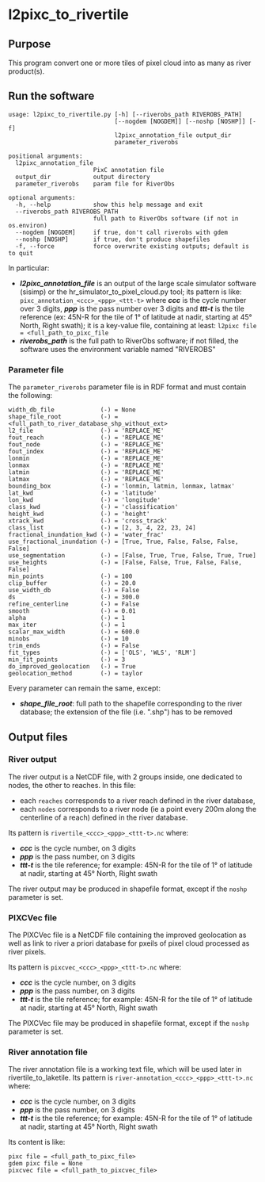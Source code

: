 # l2pixc_to_rivertile
## Purpose
This program convert one or more tiles of pixel cloud into as many as river product(s).

## Run the software
```
usage: l2pixc_to_rivertile.py [-h] [--riverobs_path RIVEROBS_PATH]
                              [--nogdem [NOGDEM]] [--noshp [NOSHP]] [-f]
                              l2pixc_annotation_file output_dir
                              parameter_riverobs

positional arguments:
  l2pixc_annotation_file
                        PixC annotation file
  output_dir            output directory
  parameter_riverobs    param file for RiverObs

optional arguments:
  -h, --help            show this help message and exit
  --riverobs_path RIVEROBS_PATH
                        full path to RiverObs software (if not in os.environ)
  --nogdem [NOGDEM]     if true, don't call riverobs with gdem
  --noshp [NOSHP]       if true, don't produce shapefiles
  -f, --force           force overwrite existing outputs; default is to quit
```
In particular:
* ___l2pixc_annotation_file___ is an output of the large scale simulator software (sisimp) or the hr_simulator_to_pixel_cloud.py tool; its pattern is like: ```pixc_annotation_<ccc>_<ppp>_<ttt-t>``` where ___ccc___ is the cycle number over 3 digits, ___ppp___ is the pass number over 3 digits and ___ttt-t___ is the tile reference (ex: 45N-R for the tile of 1° of latitude at nadir, starting at 45° North, Right swath); it is a key-value file, containing at least: ```l2pixc file = <full_path_to_pixc_file```
* ___riverobs_path___ is the full path to RiverObs software; if not filled, the software uses the environment variable named "RIVEROBS"

### Parameter file
The ```parameter_riverobs``` parameter file is in RDF format and must contain the following:
```
width_db_file             (-) = None
shape_file_root           (-) = <full_path_to_river_database_shp_without_ext>
l2_file                   (-) = 'REPLACE_ME'
fout_reach                (-) = 'REPLACE_ME'
fout_node                 (-) = 'REPLACE_ME'
fout_index                (-) = 'REPLACE_ME'
lonmin                    (-) = 'REPLACE_ME'
lonmax                    (-) = 'REPLACE_ME'
latmin                    (-) = 'REPLACE_ME'
latmax                    (-) = 'REPLACE_ME'
bounding_box              (-) = 'lonmin, latmin, lonmax, latmax'
lat_kwd                   (-) = 'latitude'
lon_kwd                   (-) = 'longitude'
class_kwd                 (-) = 'classification'
height_kwd                (-) = 'height'
xtrack_kwd                (-) = 'cross_track'
class_list                (-) = [2, 3, 4, 22, 23, 24]
fractional_inundation_kwd (-) = 'water_frac'
use_fractional_inundation (-) = [True, True, False, False, False, False]
use_segmentation          (-) = [False, True, True, False, True, True]
use_heights               (-) = [False, False, True, False, False, False]
min_points                (-) = 100
clip_buffer               (-) = 20.0
use_width_db              (-) = False
ds                        (-) = 300.0
refine_centerline         (-) = False
smooth                    (-) = 0.01
alpha                     (-) = 1
max_iter                  (-) = 1
scalar_max_width          (-) = 600.0
minobs                    (-) = 10
trim_ends                 (-) = False
fit_types                 (-) = ['OLS', 'WLS', 'RLM']
min_fit_points            (-) = 3
do_improved_geolocation   (-) = True
geolocation_method        (-) = taylor
```
Every parameter can remain the same, except:
* ___shape_file_root___: full path to the shapefile corresponding to the river database; the extension of the file (i.e. ".shp") has to be removed

## Output files
### River output
The river output is a NetCDF file, with 2 groups inside, one dedicated to nodes, the other to reaches.
In this file:
* each ```reaches``` corresponds to a river reach defined in the river database,
* each ```nodes``` corresponds to a river node (ie a point every 200m along the centerline of a reach) defined in the river database.

Its pattern is ```rivertile_<ccc>_<ppp>_<ttt-t>.nc``` where:
* ___ccc___ is the cycle number, on 3 digits
* ___ppp___ is the pass number, on 3 digits
* ___ttt-t___ is the tile reference; for example: 45N-R for the tile of 1° of latitude at nadir, starting at 45° North, Right swath

The river output may be produced in shapefile format, except if the ```noshp``` parameter is set.

### PIXCVec file
The PIXCVec file is a NetCDF file containing the improved geolocation as well as link to river a priori database for pxeils of pixel cloud processed as river pixels.

Its pattern is ```pixcvec_<ccc>_<ppp>_<ttt-t>.nc``` where:
* ___ccc___ is the cycle number, on 3 digits
* ___ppp___ is the pass number, on 3 digits
* ___ttt-t___ is the tile reference; for example: 45N-R for the tile of 1° of latitude at nadir, starting at 45° North, Right swath

The PIXCVec file may be produced in shapefile format, except if the ```noshp``` parameter is set.

### River annotation file
The river annotation file is a working text file, which will be used later in rivertile_to_laketile. Its pattern is ```river-annotation_<ccc>_<ppp>_<ttt-t>.nc``` where:
* ___ccc___ is the cycle number, on 3 digits
* ___ppp___ is the pass number, on 3 digits
* ___ttt-t___ is the tile reference; for example: 45N-R for the tile of 1° of latitude at nadir, starting at 45° North, Right swath

Its content is like:
```
pixc file = <full_path_to_pixc_file>
gdem pixc file = None
pixcvec file = <full_path_to_pixcvec_file>
```
